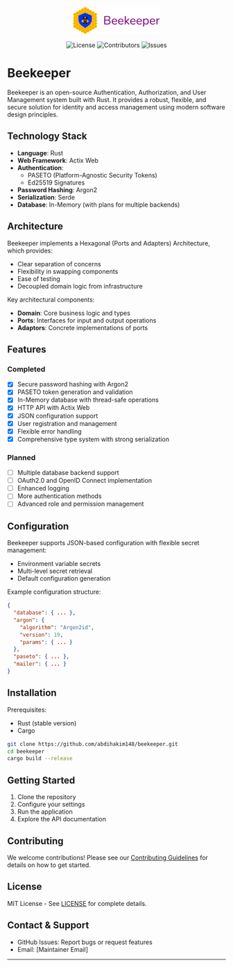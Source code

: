 <div align="center">
    <img src="logo.png" alt="Beekeeper Logo" width="200">
</div>

<div align="center">

![License](https://img.shields.io/badge/license-MIT-blue.svg)
![Contributors](https://img.shields.io/github/contributors/abdihakim148/beekeeper)
![Issues](https://img.shields.io/github/issues/abdihakim148/beekeeper)

</div>

# Beekeeper

Beekeeper is an open-source Authentication, Authorization, and User Management system built with Rust. It provides a robust, flexible, and secure solution for identity and access management using modern software design principles.

## Technology Stack

- **Language**: Rust
- **Web Framework**: Actix Web
- **Authentication**: 
  - PASETO (Platform-Agnostic Security Tokens)
  - Ed25519 Signatures
- **Password Hashing**: Argon2
- **Serialization**: Serde
- **Database**: In-Memory (with plans for multiple backends)

## Architecture

Beekeeper implements a Hexagonal (Ports and Adapters) Architecture, which provides:
- Clear separation of concerns
- Flexibility in swapping components
- Ease of testing
- Decoupled domain logic from infrastructure

Key architectural components:
- **Domain**: Core business logic and types
- **Ports**: Interfaces for input and output operations
- **Adaptors**: Concrete implementations of ports

## Features

### Completed
- [x] Secure password hashing with Argon2
- [x] PASETO token generation and validation
- [x] In-Memory database with thread-safe operations
- [x] HTTP API with Actix Web
- [x] JSON configuration support
- [x] User registration and management
- [x] Flexible error handling
- [x] Comprehensive type system with strong serialization

### Planned
- [ ] Multiple database backend support
- [ ] OAuth2.0 and OpenID Connect implementation
- [ ] Enhanced logging
- [ ] More authentication methods
- [ ] Advanced role and permission management

## Configuration

Beekeeper supports JSON-based configuration with flexible secret management:
- Environment variable secrets
- Multi-level secret retrieval
- Default configuration generation

Example configuration structure:
```json
{
  "database": { ... },
  "argon": {
    "algorithm": "Argon2id",
    "version": 19,
    "params": { ... }
  },
  "paseto": { ... },
  "mailer": { ... }
}
```

## Installation

Prerequisites:
- Rust (stable version)
- Cargo

```bash
git clone https://github.com/abdihakim148/beekeeper.git
cd beekeeper
cargo build --release
```

## Getting Started

1. Clone the repository
2. Configure your settings
3. Run the application
4. Explore the API documentation

## Contributing

We welcome contributions! Please see our [Contributing Guidelines](CONTRIBUTING.md) for details on how to get started.

## License

MIT License - See [LICENSE](LICENSE) for complete details.

## Contact & Support

- GitHub Issues: Report bugs or request features
- Email: [Maintainer Email]

---
